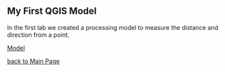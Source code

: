 ## My First QGIS Model

In the first lab we created a processing model to measure the distance and direction from a point. 

[Model](distance_from_point.model_9_12.model3) 

[back to Main Page](index.md)
